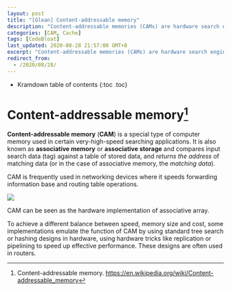 ```yaml
---
layout: post
title: "[Glean] Content-addressable memory"
description: "Content-addressable memories (CAMs) are hardware search engines that are much faster than algorithmic approaches for search-intensive applications. CAMs are composed of conventional semiconductor memory (usually SRAM) with added comparison circuitry that enable a search operation to complete in a single clock cycle. The two most common search-intensive tasks that use CAMs are packet forwarding and packet classification in Internet routers. I introduce CAM architecture and circuits by first describing the application of address lookup in Internet routers. Then we describe how to implement this lookup function with CAM."
categories: [CAM, Cache]
tags: [CodeBloat]
last_updated: 2020-08-28 21:57:00 GMT+8
excerpt: "Content-addressable memories (CAMs) are hardware search engines that are much faster than algorithmic approaches for search-intensive applications. CAMs are composed of conventional semiconductor memory (usually SRAM) with added comparison circuitry that enable a search operation to complete in a single clock cycle. The two most common search-intensive tasks that use CAMs are packet forwarding and packet classification in Internet routers. I introduce CAM architecture and circuits by first describing the application of address lookup in Internet routers. Then we describe how to implement this lookup function with CAM."
redirect_from:
  - /2020/08/28/
---
```


* Kramdown table of contents
{:toc .toc}
# Content-addressable memory[^1]

**Content-addressable memory** (**CAM**) is a special type of computer memory used in certain very-high-speed searching applications. It is also known as **associative memory** or **associative storage** and compares input search data (tag) against a table of stored data,  and *returns the address* of matching data (or in the case of associative memory, the *matching data*).

CAM is frequently used in networking devices where it speeds forwarding information base and routing table operations.

![](https://d33wubrfki0l68.cloudfront.net/e96e47cd75fe4a21c98299653088e7ec87e95d2a/0584c/cam/images/camram.png)

CAM can be seen as the hardware implementation of associative array.

To achieve a different balance between speed, memory size and cost,   some implementations emulate the function of CAM by using standard tree  search or hashing designs in hardware, using hardware tricks like  replication or pipelining to speed up effective performance. These  designs are often used in routers.

[^1]: Content-addressable memory. https://en.wikipedia.org/wiki/Content-addressable_memory

